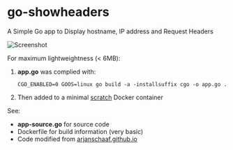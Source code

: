 # go-showheaders
A Simple Go app to Display hostname, IP address and Request Headers

 ![Screenshot](https://raw.githubusercontent.com/armsultan/go-showheaders/master/screenshot.png)

For maximum lightweightness (< 6MB):

1. **app.go** was complied with:
	
	`CGO_ENABLED=0 GOOS=linux go build -a -installsuffix cgo -o app.go .`

1. Then added to a minimal [scratch](https://hub.docker.com/_/scratch/) Docker container

See:

* **app-source.go** for source code
* Dockerfile for build information (very basic)
* Code modified from 
 [arjanschaaf.github.io](https://arjanschaaf.github.io/request-headers-webserver-in-go/) 
 


 